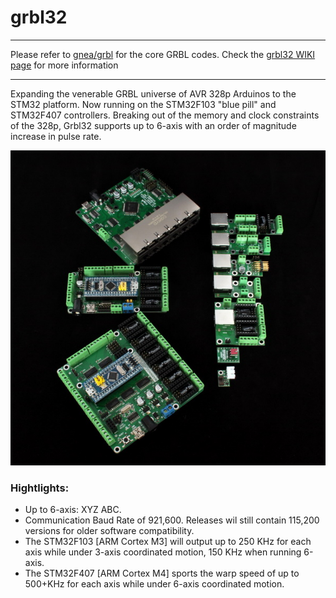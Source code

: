 # grbl32
***
Please refer to [gnea/grbl](https://github.com/gnea/grbl) for the core GRBL codes. Check the [grbl32 WIKI page](https://github.com/thomast777/grbl32/wiki) for more information 
***

Expanding the venerable GRBL universe of AVR 328p Arduinos to the STM32 platform.  Now running on the STM32F103 "blue pill" and STM32F407 controllers. Breaking out of the memory and clock constraints of the 328p, Grbl32 supports up to 6-axis with an order of magnitude increase in pulse rate. 
<p align="center">
  <img src="https://raw.githubusercontent.com/thomast777/media/master/TR/grbl32-0215-600x600.JPG">
</p>

### Hightlights:
* Up to 6-axis: XYZ ABC.
* Communication Baud Rate of 921,600. Releases wil still contain 115,200 versions for older software compatibility.
* The STM32F103 [ARM Cortex M3] will output up to 250 KHz for each axis while under 3-axis coordinated motion,  150 KHz when running 6-axis.
* The STM32F407 [ARM Cortex M4] sports the warp speed of up to 500+KHz for each axis while under 6-axis coordinated motion.